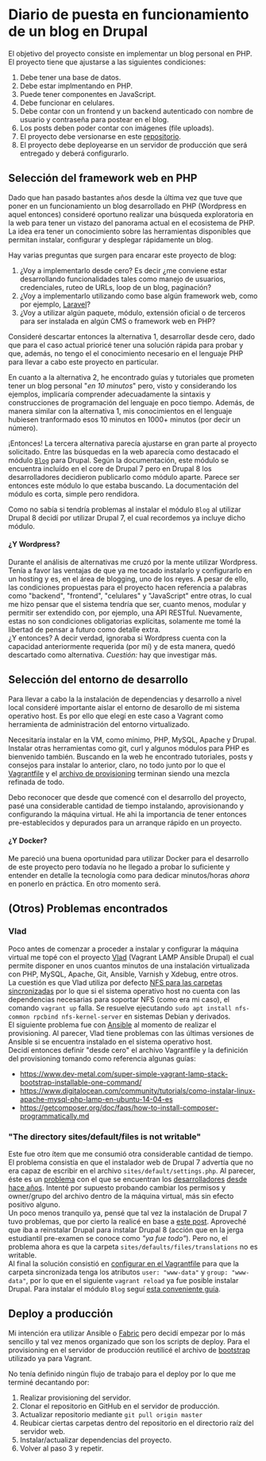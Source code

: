 # Diario de puesta en funcionamiento de un blog en Drupal

El objetivo del proyecto consiste en implementar un blog personal en PHP. El
proyecto tiene que ajustarse a las siguientes condiciones:

1. Debe tener una base de datos.
2. Debe estar implmentando en PHP.
3. Puede tener componentes en JavaScript.
4. Debe funcionar en celulares.
5. Debe contar con un frontend y un backend autenticado con nombre de usuario y
   contraseña para postear en el blog.
6. Los posts deben poder contar con imágenes (file uploads).
7. El proyecto debe versionarse en este [repositorio](https://github.com/42mate/code-test).
8. El proyecto debe deployearse en un servidor de producción que será entregado y deberá configurarlo.

## Selección del framework web en PHP

Dado que han pasado bastantes años desde la última vez que tuve que poner en un
funcionamiento un blog desarrollado en PHP (Wordpress en aquel entonces) consideré
oportuno realizar una búsqueda exploratoria en la web para tener un vistazo del
panorama actual en el ecosistema de PHP. La idea era tener un conocimiento
sobre las herramientas disponibles que permitan instalar, configurar y desplegar rápidamente un blog.

Hay varias preguntas que surgen para encarar este proyecto de blog:

1. ¿Voy a implementarlo desde cero? Es decir ¿me conviene estar desarrollando
  funcionalidades tales como manejo de usuarios, credenciales, ruteo de URLs,
  loop de un blog, paginación?
2. ¿Voy a implementarlo utilizando como base algún framework web, como por ejemplo,
  [Laravel](https://laravel.com/)?
3. ¿Voy a utilizar algún paquete, módulo, extensión oficial o de terceros para
   ser instalada en algún CMS o framework web en PHP?

Consideré descartar entonces la alternativa 1, desarrollar desde cero, dado que
para el caso actual prioricé tener una solución rápida para probar y que,
además, no tengo el el conocimiento necesario en el lenguaje PHP para llevar a
cabo este proyecto en particular.

En cuanto a la alternativa 2, he encontrado guías y tutoriales que prometen tener
un blog personal "*en 10 minutos*" pero, visto y considerando los ejemplos,
implicaría comprender adecuadamente la sintaxis y construcciones de programación
del lenguaje en poco tiempo. Además, de manera similar con la alternativa 1,
mis conocimientos en el lenguaje hubiesen tranformado esos 10 minutos en 1000+
minutos (por decir un número).

¡Entonces! La tercera alternativa parecía ajustarse en gran parte al proyecto
solicitado. Entre las búsquedas en la web aparecía como destacado el módulo
[`Blog`](https://www.drupal.org/documentation/modules/blog) para Drupal. Según
la documentación, este módulo se encuentra incluído en el core de Drupal 7 pero
en Drupal 8 los desarrolladores decidieron publicarlo como módulo aparte.
Parece ser entonces este módulo lo que estaba buscando. La documentación del
módulo es corta, simple pero rendidora.

Como no sabía si tendría problemas al instalar el módulo `Blog` al utilizar Drupal 8
decidí por utilizar Drupal 7, el cual recordemos ya incluye dicho módulo.

#### ¿Y Wordpress?

Durante el análisis de alternativas me cruzó por la mente utilizar Wordpress. Tenía
a favor las ventajas de que ya me tocado instalarlo y configurarlo en un hosting
y es, en el área de blogging, uno de los reyes. A pesar de ello, las condiciones
propuestas para el proyecto hacen referencia a palabras como "backend", "frontend", "celulares" y "JavaScript" entre otras, lo cual me hizo pensar que el sistema
tendría que ser, cuanto menos, modular y permitir ser extendido con, por ejemplo,
una API RESTful. Nuevamente, estas no son condiciones obligatorias explícitas,
solamente me tomé la libertad de pensar a futuro como detalle extra.  
¿Y entonces? A decir verdad, ignoraba si Wordpress cuenta con la capacidad
anteriormente requerida (por mí) y de esta manera, quedó descartado como
alternativa. *Cuestión:* hay que investigar más.

## Selección del entorno de desarrollo

Para llevar a cabo la la instalación de dependencias y desarrollo a nivel local
consideré importante aislar el entorno de desarollo de mi sistema operativo host.
Es por ello que elegí en este caso a Vagrant como herramienta de administración
del entorno virtualizado.

Necesitaría instalar en la VM, como mínimo, PHP, MySQL, Apache y Drupal.
Instalar otras herramientas como git, curl y algunos módulos para PHP es bienvenido
también. Buscando en la web he encontrado tutoriales, posts y consejos para instalar
lo anterior, claro, no todo junto por lo que el [Vagrantfile](../../Vagranfile) y
el [archivo de provisioning](../../scripts/bootstrap.sh) terminan siendo una mezcla refinada de todo.

Debo reconocer que desde que comencé con el desarrollo del proyecto, pasé una
considerable cantidad de tiempo instalando, aprovisionando y configurando la máquina
virtual. He ahi la importancia de tener entonces pre-establecidos y depurados
para un arranque rápido en un proyecto.

#### ¿Y Docker?

Me pareció una buena oportunidad para utilizar Docker para el desarrollo de este
proyecto pero todavía no he llegado a probar lo suficiente y entender en detalle
la tecnología como para dedicar minutos/horas *ahora* en ponerlo en práctica. En
otro momento será.

## (Otros) Problemas encontrados

### Vlad

Poco antes de comenzar a proceder a instalar y configurar la máquina virtual me
topé con el proyecto [Vlad](https://github.com/hashbangcode/vlad) (Vagrant LAMP Ansible Drupal) el cual permite disponer en unos cuantos minutos de una
instalación virtualizada con PHP, MySQL, Apache, Git, Ansible, Varnish y Xdebug,
entre otros.  
La cuestión es que Vlad utiliza por defecto [NFS para las carpetas
sincronizadas](https://www.vagrantup.com/docs/synced-folders/nfs.html) por lo que
si el sistema operativo host no cuenta con las dependencias necesarias para soportar NFS (como era mi caso), el comando `vagrant up` falla. Se resuelve ejecutando
`sudo apt install nfs-common rpcbind nfs-kernel-server` en sistemas Debian y derivados.  
El siguiente problema fue con [Ansible](https://www.ansible.com/) al momento de
realizar el provisioning. Al parecer, Vlad tiene problemas con las últimas versiones
de Ansible si se encuentra instalado en el sistema operativo host.  
Decidí entonces definir "desde cero" el archivo Vagrantfile y la definición del
provisioning tomando como referencia algunas guías:

* https://www.dev-metal.com/super-simple-vagrant-lamp-stack-bootstrap-installable-one-command/
* https://www.digitalocean.com/community/tutorials/como-instalar-linux-apache-mysql-php-lamp-en-ubuntu-14-04-es
* https://getcomposer.org/doc/faqs/how-to-install-composer-programmatically.md

### "The directory sites/default/files is not writable"

Este fue otro ítem que me consumió otra considerable cantidad de tiempo. El problema
consistía en que el instalador web de Drupal 7 advertía que no era capaz de escribir
en el archivo `sites/default/settings.php`. Al parecer, éste es un [problema](https://www.drupal.org/server-permissions) con el que se encuentran los [desarrolladores](http://theaccidentalcoder.com/content/drupal-and-permissions-avoiding-directory-sitesdefaultfiles-not-writable-error) [desde hace años](https://www.drupal.org/node/231865). Intenté por supuesto probando cambiar
los permisos y owner/grupo del archivo dentro de la máquina virtual, más sin efecto
positivo alguno.  
Un poco menos tranquilo ya, pensé que tal vez la instalación de Drupal 7 tuvo
problemas, que por cierto la realicé en base a [este post](https://www.lullabot.com/articles/goodbye-drush-make-hello-composer).
Aproveché que iba a reinstalar Drupal para instalar Drupal 8 (acción que en la
jerga estudiantil pre-examen se conoce como *"ya fue todo"*).  Pero no, el
problema ahora es que la carpeta `sites/defaults/files/translations` no es writable.  
Al final la solución consistió en [configurar en el Vagrantfile](http://jeremykendall.net/2013/08/09/vagrant-synced-folders-permissions/) para que la carpeta sincronizada tenga los atributos `user: "www-data"` y `group: "www-data"`, por lo que en el siguiente `vagrant reload` ya fue posible instalar Drupal.
Para instalar el módulo `Blog` seguí [esta conveniente guía](https://www.inmotionhosting.com/support/edu/drupal-8/blogging/install-enable).

## Deploy a producción

Mi intención era utilizar Ansible o [Fabric](http://www.fabfile.org/) pero decidí
empezar por lo más sencillo y tal vez menos organizado que son los scripts de
deploy. Para el provisioning en el servidor de producción reutilicé el archivo
de [bootstrap](../../scripts/bootstrap.sh) utilizado ya para Vagrant.

No tenía definido ningún flujo de trabajo para el deploy por lo que me terminé
decantando por:

1. Realizar provisioning del servidor.
2. Clonar el repositorio en GitHub en el servidor de producción.
3. Actualizar repositorio mediante `git pull origin master`
4. Reubicar ciertas carpetas dentro del repositorio en el directorio raíz del
   servidor web.
5. Instalar/actualizar dependencias del proyecto.
4. Volver al paso 3 y repetir.
